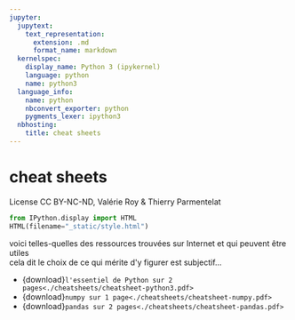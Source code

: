 ```yaml
---
jupyter:
  jupytext:
    text_representation:
      extension: .md
      format_name: markdown
  kernelspec:
    display_name: Python 3 (ipykernel)
    language: python
    name: python3
  language_info:
    name: python
    nbconvert_exporter: python
    pygments_lexer: ipython3
  nbhosting:
    title: cheat sheets
---
```


# cheat sheets


License CC BY-NC-ND, Valérie Roy & Thierry Parmentelat

```python
from IPython.display import HTML
HTML(filename="_static/style.html")
```

voici telles-quelles des ressources trouvées sur Internet et qui peuvent être utiles  
cela dit le choix de ce qui mérite d'y figurer est subjectif…

* {download}`l'essentiel de Python sur 2 pages<./cheatsheets/cheatsheet-python3.pdf>`
* {download}`numpy sur 1 page<./cheatsheets/cheatsheet-numpy.pdf>`
* {download}`pandas sur 2 pages<./cheatsheets/cheatsheet-pandas.pdf>`
